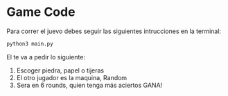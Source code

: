 # Game Code

Para correr el juevo debes seguir las siguientes intrucciones en la terminal:


```python
python3 main.py
```

El te va a pedir lo siguiente:

1) Escoger piedra, papel o tijeras
2) El otro jugador es la maquina, Random
3) Sera en 6 rounds, quien tenga más aciertos GANA!
